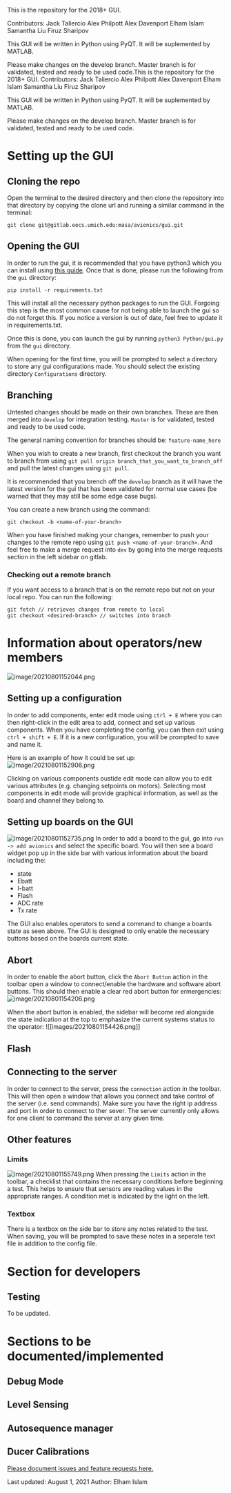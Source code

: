 This is the repository for the 2018+ GUI.

Contributors:
Jack Taliercio
Alex Philpott
Alex Davenport
Elham Islam
Samantha Liu
Firuz Sharipov

This GUI will be written in Python using PyQT.
It will be suplemented by MATLAB.

Please make changes on the develop branch. Master branch is for validated, tested and ready to be used code.This is the repository for the 2018+ GUI. Contributors: Jack Taliercio Alex Philpott Alex Davenport Elham Islam Samantha Liu Firuz Sharipov

This GUI will be written in Python using PyQT. It will be suplemented by MATLAB.

Please make changes on the develop branch. Master branch is for validated, tested and ready to be used code.

# Setting up the GUI
## Cloning the repo
Open the terminal to the desired directory and then clone the repository into that directory by copying the clone url and running a similar command in the terminal: 

```
git clone git@gitlab.eecs.umich.edu:masa/avionics/gui.git
```

## Opening the GUI
In order to run the gui, it is recommended that you have python3 which you can install using [this guide](https://realpython.com/installing-python/).  Once that is done, please run  the following from the `gui` directory:

```pip install -r requirements.txt``` 

 This will install all the necessary python packages to run the GUI. Forgoing this step is the most common cause for not being able to launch the gui so do not forget this. If you notice a version is out of date, feel free to update it in requirements.txt.
 
Once this is done, you can launch the gui by running `python3 Python/gui.py` from the `gui` directory. 

When opening for the first time, you will be prompted to select a directory to store any gui configurations made. You should select the existing directory `Configurations` directory.

## Branching
Untested changes should be made on their own branches. These are then merged into  `develop` for integration testing. `Master`  is for validated, tested and ready to be used code.

The general naming convention for branches should be:
`feature-name_here`

When you wish to create a new branch, first checkout the branch you want to branch from using  `git pull origin branch_that_you_want_to_branch_off` and pull the latest changes using `git pull`. 

It is recommended that you brench off the `develop` branch as it will have the latest version for the gui that has been validated for normal use cases (be warned that they may still be some edge case bugs).

You can create a new branch using the command:

`git checkout -b <name-of-your-branch>`

When you have finished making your changes, remember to push your changes to the remote repo using `git push <name-of-your-branch>`. And feel free to make a merge request into `dev` by going into the merge requests section in the left sidebar on gitlab.

### Checking out a remote branch
If you want access to a branch that is on the remote repo but not on your local repo. You can run the following:
```
git fetch // retrieves changes from remote to local
git checkout <desired-branch> // switches into branch
```


# Information about operators/new members
![image/20210801152044.png](/images/20210801152044.png)


## Setting up a configuration
In order to add components, enter edit mode using `ctrl + E` where you can then right-click in the edit area to add, connect and set up various components. When you have completing the config, you can then exit using `ctrl + shift + E`. If it is a new configuration, you will be prompted to save and name it. 

Here is an example of how it could be set up:
![image/20210801152906.png](images/20210801152906.png)

Clicking on various components oustide edit mode can allow you to edit various attributes (e.g. changing setpoints on motors).  Selecting most components in edit mode will provide graphical information, as well as the board and channel they belong to.

## Setting up boards on the GUI
![image/20210801152735.png](/images/20210801152735.png)
In order to add a board to the gui, go into `run -> add avionics` and select the specific board. You will then see a board widget pop up in the side bar with various information about the board including the:
- state
- Ebatt
- I-batt
- Flash
- ADC rate
- Tx rate

The GUI also enables operators to send a command to change a boards state as seen above. The GUI is designed to only enable the necessary buttons based on the boards current state.

## Abort 
In order to enable the abort button, click the `Abort Button` action in the toolbar open a window to connect/enable the hardware and software abort buttons. This should then enable a clear red abort button for ermergencies:
![image/20210801154206.png](/images/20210801154206.png)

When the abort button is enabled, the sidebar will become red alongside the state indication at the top to emphasize the current systems status to the operator: ![[images/20210801154426.png]]

## Flash
## Connecting to the server
In order to connect to the server, press the `connection` action in the toolbar. This will then open a window that allows you connect and take control of the server (i.e. send commands). Make sure you have the right ip address and port in order to connect to ther sever. The server currently only allows for one client to command the server at any given time.

## Other features
### Limits
![image/20210801155749.png](/images/20210801155749.png)
When pressing the `Limits` action in the toolbar, a checklist that contains the necessary conditions before beginning a test. This helps to ensure that sensors are reading values in the appropriate ranges. A condition met is indicated by the light on the left.
### Textbox
There is a textbox on the side bar to store any notes related to the test. When saving, you will be prompted to save these notes in a seperate text file in addition to the config file.


# Section for developers
## Testing 
To be updated.

# Sections to be documented/implemented
## Debug Mode
## Level Sensing
## Autosequence manager
## Ducer Calibrations

[Please document issues and feature requests here.](https://docs.google.com/document/u/1/d/1WmYvYzNJm1WY62pQbBBs2LYiohTocQXqx2uKusf8IV8/edit#heading=h.9vix6k8uwaab)

Last updated: August 1, 2021 
Author: Elham Islam